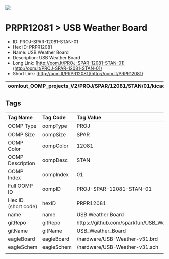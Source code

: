


  
![][im]
# PRPR12081 > USB Weather Board

- ID: PROJ-SPAR-12081-STAN-01
- Hex ID: PRPR12081
- Name: USB Weather Board
- Description: USB Weather Board
- Long Link: [http://oom.lt/PROJ-SPAR-12081-STAN-01](http://oom.lt/PROJ-SPAR-12081-STAN-01)
- Short Link: [http://oom.lt/PRPR12081](http://oom.lt/PRPR12081)
  

|oomlout_OOMP_projects_V2/PROJ/SPAR/12081/STAN/01/kicadPcb3dFront.png|oomlout_OOMP_projects_V2/PROJ/SPAR/12081/STAN/01/kicadPcb3dBack.png|oomlout_OOMP_projects_V2/PROJ/SPAR/12081/STAN/01/kicadPcb3d.png||
| :---: | :---: | :---: | :---: |

## Tags
  

|Tag Name|Tag Code|Tag Value|
| :--- | :--- | :--- |
|OOMP Type|oompType|PROJ|
|OOMP Size|oompSize|SPAR|
|OOMP Color|oompColor|12081|
|OOMP Description|oompDesc|STAN|
|OOMP Index|oompIndex|01|
|Full OOMP ID|oompID|PROJ-SPAR-12081-STAN-01|
|Hex ID (short code)|hexID|PRPR12081|
|name|name|USB Weather Board|
|gitRepo|gitRepo|https://github.com/sparkfun/USB_Weather_Board|
|gitName|gitName|USB_Weather_Board|
|eagleBoard|eagleBoard|/hardware/USB-Weather-v31.brd|
|eagleSchem|eagleSchem|/hardware/USB-Weather-v31.sch|
||||



[im]: PROJ/SPAR/12081/STAN/01/kicadPcb3d_450.png
